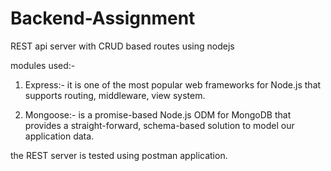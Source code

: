 # Backend-Assignment

REST api server with CRUD based routes using nodejs

modules used:-
1) Express:- it is one of the most popular web frameworks for Node.js that supports routing, middleware, view system.

2) Mongoose:- is a promise-based Node.js ODM for MongoDB that provides a straight-forward, schema-based solution to model our application data.


the REST server is tested using postman application. 
